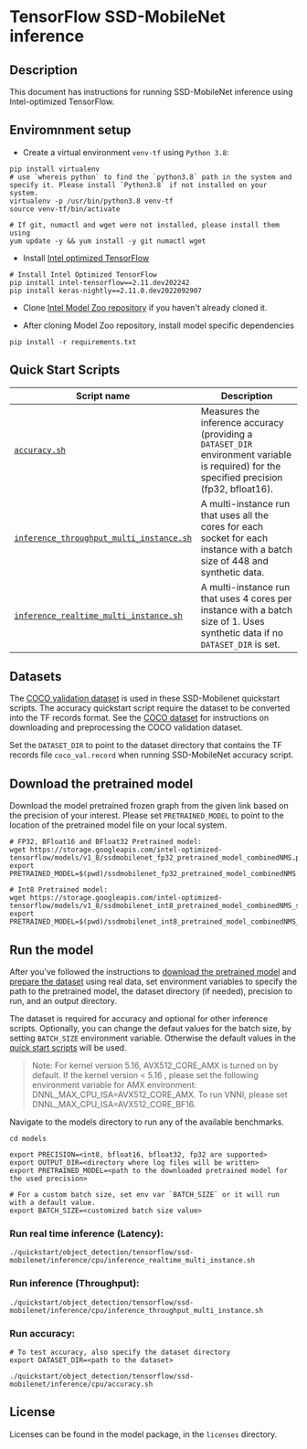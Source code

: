 <!--- 0. Title -->
# TensorFlow SSD-MobileNet inference

<!-- 10. Description -->
## Description

This document has instructions for running SSD-MobileNet inference using
Intel-optimized TensorFlow.

## Enviromnment setup

* Create a virtual environment `venv-tf` using `Python 3.8`:
```
pip install virtualenv
# use `whereis python` to find the `python3.8` path in the system and specify it. Please install `Python3.8` if not installed on your system.
virtualenv -p /usr/bin/python3.8 venv-tf
source venv-tf/bin/activate

# If git, numactl and wget were not installed, please install them using
yum update -y && yum install -y git numactl wget
```

* Install [Intel optimized TensorFlow](https://pypi.org/project/intel-tensorflow/2.11.dev202242/)
```
# Install Intel Optimized TensorFlow
pip install intel-tensorflow==2.11.dev202242
pip install keras-nightly==2.11.0.dev2022092907
```

* Clone [Intel Model Zoo repository](https://github.com/IntelAI/models) if you haven't already cloned it.

* After cloning Model Zoo repository, install model specific dependencies
```
pip install -r requirements.txt
```

<!--- 40. Quick Start Scripts -->
## Quick Start Scripts

| Script name | Description |
|-------------|-------------|
| [`accuracy.sh`](/quickstart/object_detection/tensorflow/ssd-mobilenet/inference/cpu/accuracy.sh) | Measures the inference accuracy (providing a `DATASET_DIR` environment variable is required) for the specified precision (fp32, bfloat16). |
| [`inference_throughput_multi_instance.sh`](/quickstart/object_detection/tensorflow/ssd-mobilenet/inference/cpu/inference_throughput_multi_instance.sh) | A multi-instance run that uses all the cores for each socket for each instance with a batch size of 448 and synthetic data. |
| [`inference_realtime_multi_instance.sh`](/quickstart/object_detection/tensorflow/ssd-mobilenet/inference/cpu/inference_realtime_multi_instance.sh) | A multi-instance run that uses 4 cores per instance with a batch size of 1. Uses synthetic data if no `DATASET_DIR` is set. |

<!--- 30. Datasets -->
## Datasets

The [COCO validation dataset](http://cocodataset.org) is used in these
SSD-Mobilenet quickstart scripts. The accuracy quickstart script require the dataset to be converted into the TF records format.
See the [COCO dataset](https://github.com/IntelAI/models/tree/master/datasets/coco) for instructions on
downloading and preprocessing the COCO validation dataset.

Set the `DATASET_DIR` to point to the dataset directory that contains the TF records file `coco_val.record` when running SSD-MobileNet accuracy script.

## Download the pretrained model
Download the model pretrained frozen graph from the given link based on the precision of your interest. Please set `PRETRAINED_MODEL` to point to the location of the pretrained model file on your local system.
```
# FP32, BFloat16 and BFloat32 Pretrained model:
wget https://storage.googleapis.com/intel-optimized-tensorflow/models/v1_8/ssdmobilenet_fp32_pretrained_model_combinedNMS.pb
export PRETRAINED_MODEL=$(pwd)/ssdmobilenet_fp32_pretrained_model_combinedNMS.pb

# Int8 Pretrained model:
wget https://storage.googleapis.com/intel-optimized-tensorflow/models/v1_8/ssdmobilenet_int8_pretrained_model_combinedNMS_s8.pb
export PRETRAINED_MODEL=$(pwd)/ssdmobilenet_int8_pretrained_model_combinedNMS_s8.pb

```

## Run the model

After you've followed the instructions to [download the pretrained model](#download-the-pretrained-model)
and [prepare the dataset](#datasets) using real data, set environment variables to
specify the path to the pretrained model, the dataset directory (if needed), precision to run, and an output directory.

The dataset is required for accuracy and optional for other inference scripts.
Optionally, you can change the defaut values for the batch size, by setting `BATCH_SIZE` environment variable. Otherwise the default values in the [quick start scripts](#quick-start-scripts) will be used.

>Note: 
For kernel version 5.16, AVX512_CORE_AMX is turned on by default. If the kernel version < 5.16 , please set the following environment variable for AMX environment: DNNL_MAX_CPU_ISA=AVX512_CORE_AMX. To run VNNI, please set DNNL_MAX_CPU_ISA=AVX512_CORE_BF16.

Navigate to the models directory to run any of the available benchmarks.
```
cd models

export PRECISION=<int8, bfloat16, bfloat32, fp32 are supported>
export OUTPUT_DIR=<directory where log files will be written>
export PRETRAINED_MODEL=<path to the downloaded pretrained model for the used precision>

# For a custom batch size, set env var `BATCH_SIZE` or it will run with a default value.
export BATCH_SIZE=<customized batch size value>
```
### Run real time inference (Latency):
```
./quickstart/object_detection/tensorflow/ssd-mobilenet/inference/cpu/inference_realtime_multi_instance.sh
```

### Run inference (Throughput):
```
./quickstart/object_detection/tensorflow/ssd-mobilenet/inference/cpu/inference_throughput_multi_instance.sh
```

### Run accuracy:
```
# To test accuracy, also specify the dataset directory
export DATASET_DIR=<path to the dataset>

./quickstart/object_detection/tensorflow/ssd-mobilenet/inference/cpu/accuracy.sh
```

<!--- 80. License -->
## License

Licenses can be found in the model package, in the `licenses` directory.
